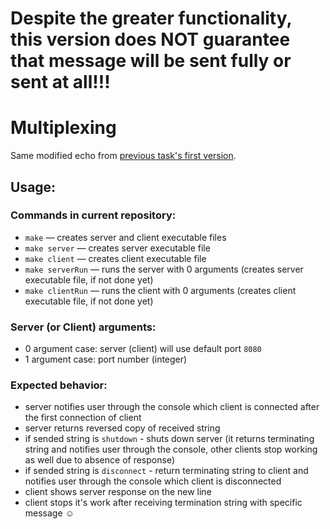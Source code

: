﻿# Despite the greater functionality, this version does NOT guarantee that message will be sent fully or sent at all!!!

# Multiplexing

Same modified echo from <a href="https://github.com/ShuffleZZZ/os-net/FirstVersion">previous task's first version</a>.

## Usage:

### Commands in current repository:
+ `make` — creates server and client executable files
+ `make server` — creates server executable file
+ `make client` — creates client executable file
+ `make serverRun` — runs the server with 0 arguments (creates server executable file, if not done yet)
+ `make clientRun` — runs the client with 0 arguments (creates client executable file, if not done yet)
### Server (or Client) arguments:
+ 0 argument case: server (client) will use default port `8080`
+ 1 argument case: port number (integer)
### Expected behavior:
+ server notifies user through the console which client is connected after the first connection of client
+ server returns reversed copy of received string
+ if sended string is `shutdown` - shuts down server (it returns terminating string and notifies user through the console, other clients stop working as well due to absence of response)
+ if sended string is `disconnect` - return terminating string to client and notifies user through the console which client is disconnected
+ client shows server response on the new line
+ client stops it's work after receiving termination string with specific message ☺